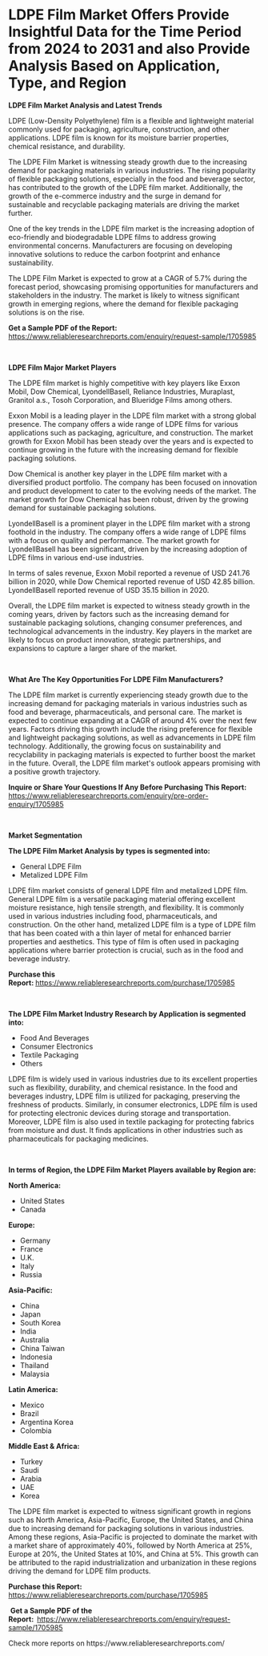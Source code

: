 <p><h1>LDPE Film Market Offers Provide Insightful Data for the Time Period from 2024 to 2031 and also Provide Analysis Based on Application, Type, and Region</h1></p><p><strong>LDPE Film Market Analysis and Latest Trends</strong></p>
<p><p>LDPE (Low-Density Polyethylene) film is a flexible and lightweight material commonly used for packaging, agriculture, construction, and other applications. LDPE film is known for its moisture barrier properties, chemical resistance, and durability.</p><p>The LDPE Film Market is witnessing steady growth due to the increasing demand for packaging materials in various industries. The rising popularity of flexible packaging solutions, especially in the food and beverage sector, has contributed to the growth of the LDPE film market. Additionally, the growth of the e-commerce industry and the surge in demand for sustainable and recyclable packaging materials are driving the market further.</p><p>One of the key trends in the LDPE film market is the increasing adoption of eco-friendly and biodegradable LDPE films to address growing environmental concerns. Manufacturers are focusing on developing innovative solutions to reduce the carbon footprint and enhance sustainability.</p><p>The LDPE Film Market is expected to grow at a CAGR of 5.7% during the forecast period, showcasing promising opportunities for manufacturers and stakeholders in the industry. The market is likely to witness significant growth in emerging regions, where the demand for flexible packaging solutions is on the rise.</p></p>
<p><strong>Get a Sample PDF of the Report:&nbsp;</strong> <a href="https://www.reliableresearchreports.com/enquiry/request-sample/1705985">https://www.reliableresearchreports.com/enquiry/request-sample/1705985</a></p>
<p>&nbsp;</p>
<p><strong>LDPE Film Major Market Players</strong></p>
<p><p>The LDPE film market is highly competitive with key players like Exxon Mobil, Dow Chemical, LyondellBasell, Reliance Industries, Muraplast, Granitol a.s., Tosoh Corporation, and Blueridge Films among others. </p><p>Exxon Mobil is a leading player in the LDPE film market with a strong global presence. The company offers a wide range of LDPE films for various applications such as packaging, agriculture, and construction. The market growth for Exxon Mobil has been steady over the years and is expected to continue growing in the future with the increasing demand for flexible packaging solutions.</p><p>Dow Chemical is another key player in the LDPE film market with a diversified product portfolio. The company has been focused on innovation and product development to cater to the evolving needs of the market. The market growth for Dow Chemical has been robust, driven by the growing demand for sustainable packaging solutions.</p><p>LyondellBasell is a prominent player in the LDPE film market with a strong foothold in the industry. The company offers a wide range of LDPE films with a focus on quality and performance. The market growth for LyondellBasell has been significant, driven by the increasing adoption of LDPE films in various end-use industries.</p><p>In terms of sales revenue, Exxon Mobil reported a revenue of USD 241.76 billion in 2020, while Dow Chemical reported revenue of USD 42.85 billion. LyondellBasell reported revenue of USD 35.15 billion in 2020.</p><p>Overall, the LDPE film market is expected to witness steady growth in the coming years, driven by factors such as the increasing demand for sustainable packaging solutions, changing consumer preferences, and technological advancements in the industry. Key players in the market are likely to focus on product innovation, strategic partnerships, and expansions to capture a larger share of the market.</p></p>
<p>&nbsp;</p>
<p><strong>What Are The Key Opportunities For LDPE Film Manufacturers?</strong></p>
<p><p>The LDPE film market is currently experiencing steady growth due to the increasing demand for packaging materials in various industries such as food and beverage, pharmaceuticals, and personal care. The market is expected to continue expanding at a CAGR of around 4% over the next few years. Factors driving this growth include the rising preference for flexible and lightweight packaging solutions, as well as advancements in LDPE film technology. Additionally, the growing focus on sustainability and recyclability in packaging materials is expected to further boost the market in the future. Overall, the LDPE film market's outlook appears promising with a positive growth trajectory.</p></p>
<p><strong>Inquire or Share Your Questions If Any Before Purchasing This Report:</strong> <a href="https://www.reliableresearchreports.com/enquiry/pre-order-enquiry/1705985">https://www.reliableresearchreports.com/enquiry/pre-order-enquiry/1705985</a></p>
<p>&nbsp;</p>
<p><strong>Market Segmentation</strong></p>
<p><strong>The LDPE Film Market Analysis by types is segmented into:</strong></p>
<p><ul><li>General LDPE Film</li><li>Metalized LDPE Film</li></ul></p>
<p><p>LDPE film market consists of general LDPE film and metalized LDPE film. General LDPE film is a versatile packaging material offering excellent moisture resistance, high tensile strength, and flexibility. It is commonly used in various industries including food, pharmaceuticals, and construction. On the other hand, metalized LDPE film is a type of LDPE film that has been coated with a thin layer of metal for enhanced barrier properties and aesthetics. This type of film is often used in packaging applications where barrier protection is crucial, such as in the food and beverage industry.</p></p>
<p><strong>Purchase this Report:&nbsp;</strong><a href="https://www.reliableresearchreports.com/purchase/1705985">https://www.reliableresearchreports.com/purchase/1705985</a></p>
<p>&nbsp;</p>
<p><strong>The LDPE Film Market Industry Research by Application is segmented into:</strong></p>
<p><ul><li>Food And Beverages</li><li>Consumer Electronics</li><li>Textile Packaging</li><li>Others</li></ul></p>
<p><p>LDPE film is widely used in various industries due to its excellent properties such as flexibility, durability, and chemical resistance. In the food and beverages industry, LDPE film is utilized for packaging, preserving the freshness of products. Similarly, in consumer electronics, LDPE film is used for protecting electronic devices during storage and transportation. Moreover, LDPE film is also used in textile packaging for protecting fabrics from moisture and dust. It finds applications in other industries such as pharmaceuticals for packaging medicines.</p></p>
<p>&nbsp;</p>
<p><strong>In terms of Region, the LDPE Film Market Players available by Region are:</strong></p>
<p>
    <p> <strong> North America: </strong>
        <ul>
            <li>United States</li>
            <li>Canada</li>
        </ul>
        </p> 
    <p> <strong> Europe: </strong>
        <ul>
            <li>Germany</li>
            <li>France</li>
            <li>U.K.</li>
            <li>Italy</li>
            <li>Russia</li>
        </ul>
        </p> 
    <p> <strong> Asia-Pacific: </strong>
        <ul>
            <li>China</li>
            <li>Japan</li>
            <li>South Korea</li>
            <li>India</li>
            <li>Australia</li>
            <li>China Taiwan</li>
            <li>Indonesia</li>
            <li>Thailand</li>
            <li>Malaysia</li>
        </ul>
        </p> 
    <p> <strong> Latin America: </strong>
        <ul>
            <li>Mexico</li>
            <li>Brazil</li>
            <li>Argentina Korea</li>
            <li>Colombia</li>
        </ul>
        </p> 
    <p> <strong> Middle East & Africa: </strong>
        <ul>
            <li>Turkey</li>
            <li>Saudi</li>
            <li>Arabia</li>
            <li>UAE</li>
            <li>Korea</li>
        </ul>
    </p>
    </p>
<p><p>The LDPE film market is expected to witness significant growth in regions such as North America, Asia-Pacific, Europe, the United States, and China due to increasing demand for packaging solutions in various industries. Among these regions, Asia-Pacific is projected to dominate the market with a market share of approximately 40%, followed by North America at 25%, Europe at 20%, the United States at 10%, and China at 5%. This growth can be attributed to the rapid industrialization and urbanization in these regions driving the demand for LDPE film products.</p></p>
<p><strong>Purchase this Report: </strong><a href="https://www.reliableresearchreports.com/purchase/1705985">https://www.reliableresearchreports.com/purchase/1705985</a></p>
<p>&nbsp;<strong>Get a Sample PDF of the Report:&nbsp;&nbsp;</strong><a href="https://www.reliableresearchreports.com/enquiry/request-sample/1705985">https://www.reliableresearchreports.com/enquiry/request-sample/1705985</a></p>
<p><strong></strong></p>
<p>Check more reports on https://www.reliableresearchreports.com/</p>